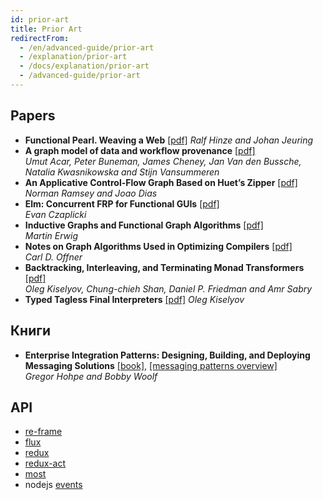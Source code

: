 ```yaml
---
id: prior-art
title: Prior Art
redirectFrom:
  - /en/advanced-guide/prior-art
  - /explanation/prior-art
  - /docs/explanation/prior-art
  - /advanced-guide/prior-art
---
```


## Papers

- **Functional Pearl. Weaving a Web** [[pdf]](https://zero-bias-papers.s3-eu-west-1.amazonaws.com/weaver+zipper.pdf) _Ralf Hinze and Johan Jeuring_
- **A graph model of data and workflow provenance** [[pdf]](https://zero-bias-papers.s3-eu-west-1.amazonaws.com/A+graph+model+of+data+and+workflow+provenance.pdf) <br/> _Umut Acar, Peter Buneman, James Cheney, Jan Van den Bussche, Natalia Kwasnikowska and Stijn Vansummeren_
- **An Applicative Control-Flow Graph Based on Huet’s Zipper** [[pdf]](http://zero-bias-papers.s3-website-eu-west-1.amazonaws.com/zipcfg.pdf) <br/> _Norman Ramsey and Joao Dias_
- **Elm: Concurrent FRP for Functional GUIs** [[pdf]](https://zero-bias-papers.s3-eu-west-1.amazonaws.com/elm-concurrent-frp.pdf) <br/> _Evan Czaplicki_
- **Inductive Graphs and Functional Graph Algorithms** [[pdf]](https://zero-bias-papers.s3-eu-west-1.amazonaws.com/Inductive+Graphs+and+Functional+Graph+Algorithms.pdf) <br/> _Martin Erwig_
- **Notes on Graph Algorithms Used in Optimizing Compilers** [[pdf]](https://zero-bias-papers.s3-eu-west-1.amazonaws.com/Graph+Algorithms+Used+in+Optimizing+Compilers.pdf) <br/> _Carl D. Offner_
- **Backtracking, Interleaving, and Terminating Monad Transformers** [[pdf]](https://zero-bias-papers.s3-eu-west-1.amazonaws.com/Backtracking%2C+Interleaving%2C+and+Terminating+Monad+Transformers.pdf) <br/> _Oleg Kiselyov, Chung-chieh Shan, Daniel P. Friedman and Amr Sabry_
- **Typed Tagless Final Interpreters** [[pdf]](https://zero-bias-papers.s3-eu-west-1.amazonaws.com/Typed+Tagless+Final+Interpreters.pdf) _Oleg Kiselyov_

## Книги

- **Enterprise Integration Patterns: Designing, Building, and Deploying Messaging Solutions** [[book]](https://www.amazon.com/o/asin/0321200683/ref=nosim/enterpriseint-20), [[messaging patterns overview]](https://www.enterpriseintegrationpatterns.com/patterns/messaging/) <br/> _Gregor Hohpe and Bobby Woolf_

## API

- [re-frame](https://github.com/day8/re-frame)
- [flux](https://facebook.github.io/flux/)
- [redux](https://redux.js.org/)
- [redux-act](https://github.com/pauldijou/redux-act)
- [most](https://github.com/cujojs/most)
- nodejs [events](https://nodejs.org/dist/latest-v12.x/docs/api/events.html#events_emitter_on_eventname_listener)
